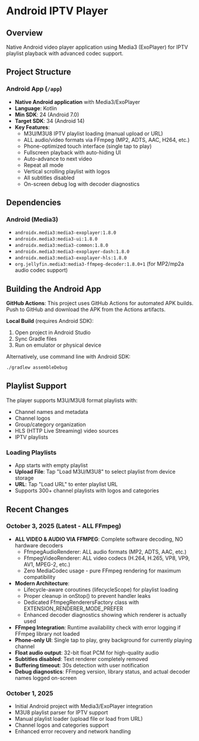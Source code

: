 # Android IPTV Player

## Overview
Native Android video player application using Media3 (ExoPlayer) for IPTV playlist playback with advanced codec support.

## Project Structure

### Android App (`/app`)
- **Native Android application** with Media3/ExoPlayer
- **Language**: Kotlin
- **Min SDK**: 24 (Android 7.0)
- **Target SDK**: 34 (Android 14)
- **Key Features**:
  - M3U/M3U8 IPTV playlist loading (manual upload or URL)
  - ALL audio/video formats via FFmpeg (MP2, ADTS, AAC, H264, etc.)
  - Phone-optimized touch interface (single tap to play)
  - Fullscreen playback with auto-hiding UI
  - Auto-advance to next video
  - Repeat all mode
  - Vertical scrolling playlist with logos
  - All subtitles disabled
  - On-screen debug log with decoder diagnostics

## Dependencies

### Android (Media3)
- `androidx.media3:media3-exoplayer:1.8.0`
- `androidx.media3:media3-ui:1.8.0`
- `androidx.media3:media3-common:1.8.0`
- `androidx.media3:media3-exoplayer-dash:1.8.0`
- `androidx.media3:media3-exoplayer-hls:1.8.0`
- `org.jellyfin.media3:media3-ffmpeg-decoder:1.8.0+1` (for MP2/mp2a audio codec support)

## Building the Android App

**GitHub Actions**: This project uses GitHub Actions for automated APK builds. Push to GitHub and download the APK from the Actions artifacts.

**Local Build** (requires Android SDK):
1. Open project in Android Studio
2. Sync Gradle files
3. Run on emulator or physical device

Alternatively, use command line with Android SDK:
```bash
./gradlew assembleDebug
```

## Playlist Support

The player supports M3U/M3U8 format playlists with:
- Channel names and metadata
- Channel logos
- Group/category organization
- HLS (HTTP Live Streaming) video sources
- IPTV playlists

### Loading Playlists
- App starts with empty playlist
- **Upload File**: Tap "Load M3U/M3U8" to select playlist from device storage
- **URL**: Tap "Load URL" to enter playlist URL
- Supports 300+ channel playlists with logos and categories

## Recent Changes

### October 3, 2025 (Latest - ALL FFmpeg)
- **ALL VIDEO & AUDIO VIA FFMPEG**: Complete software decoding, NO hardware decoders
  - FfmpegAudioRenderer: ALL audio formats (MP2, ADTS, AAC, etc.)
  - FfmpegVideoRenderer: ALL video codecs (H.264, H.265, VP8, VP9, AV1, MPEG-2, etc.)
  - Zero MediaCodec usage - pure FFmpeg rendering for maximum compatibility
- **Modern Architecture**: 
  - Lifecycle-aware coroutines (lifecycleScope) for playlist loading
  - Proper cleanup in onStop() to prevent handler leaks
  - Dedicated FfmpegRenderersFactory class with EXTENSION_RENDERER_MODE_PREFER
  - Enhanced decoder diagnostics showing which renderer is actually used
- **FFmpeg Integration**: Runtime availability check with error logging if FFmpeg library not loaded
- **Phone-only UI**: Single tap to play, grey background for currently playing channel
- **Float audio output**: 32-bit float PCM for high-quality audio
- **Subtitles disabled**: Text renderer completely removed
- **Buffering timeout**: 30s detection with user notification
- **Debug diagnostics**: FFmpeg version, library status, and actual decoder names logged on-screen

### October 1, 2025
- Initial Android project with Media3/ExoPlayer integration
- M3U8 playlist parser for IPTV support
- Manual playlist loader (upload file or load from URL)
- Channel logos and categories support
- Enhanced error recovery and network handling
